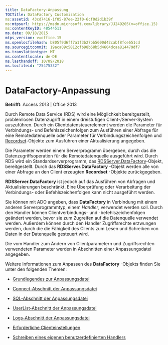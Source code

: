```yaml
---
title: DataFactory-Anpassung
TOCTitle: DataFactory Customization
ms:assetid: 43cd7416-1f05-87ee-22f0-6cf0d2d1b39f
ms:mtpsurl: https://msdn.microsoft.com/library/JJ249205(v=office.15)
ms:contentKeyID: 48544511
ms.date: 09/18/2015
mtps_version: v=office.15
ms.openlocfilehash: b805f9d6ff7a1f3b27bb5600d42cabf8fce651cd
ms.sourcegitcommit: 19aca09c5812cfb98b68b5d4604dcaa814479df7
ms.translationtype: MT
ms.contentlocale: de-DE
ms.lasthandoff: 10/09/2018
ms.locfileid: "25475332"
---
```

# <a name="datafactory-customization"></a>DataFactory-Anpassung


**Betrifft**: Access 2013 | Office 2013

Durch Remote Data Service (RDS) wird eine Möglichkeit bereitgestellt, problemlosen Datenzugriff in einem dreistufigen Client-/Server-System auszuführen. Durch ein Clientdatensteuerelement werden die Parameter für Verbindungs- und Befehlszeichenfolgen zum Ausführen einer Abfrage für eine Remotedatenquelle oder Parameter für Verbindungszeichenfolgen und [Recordset](recordset-object-ado.md)-Objekte zum Ausführen einer Aktualisierung angegeben.

Die Parameter werden einem Serverprogramm übergeben, durch das die Datenzugriffsoperation für die Remotedatenquelle ausgeführt wird. Durch RDS wird ein Standardserverprogramm, das [RDSServer.DataFactory](datafactory-object-rdsserver.md)-Objekt, bereitgestellt. Durch das **RDSServer.DataFactory** -Objekt werden alle von einer Abfrage an den Client erzeugten **Recordset** -Objekte zurückgegeben.

**RDSServer.DataFactory** ist jedoch auf das Ausführen von Abfragen und Aktualisierungen beschränkt. Eine Überprüfung oder Verarbeitung der Verbindungs- oder Befehlszeichenfolgen kann nicht ausgeführt werden.

Sie können mit ADO angeben, dass **DataFactory** in Verbindung mit einem anderen Serverprogrammtyp, einem *Handler*, verwendet werden soll. Durch den Handler können Clientverbindungs- und -befehlszeichenfolgen geändert werden, bevor sie zum Zugreifen auf die Datenquelle verwendet werden. Außerdem können durch den Handler Zugriffsrechte erzwungen werden, durch die die Fähigkeit des Clients zum Lesen und Schreiben von Daten in der Datenquelle gesteuert wird.

Die vom Handler zum Ändern von Clientparametern und Zugriffsrechten verwendeten Parameter werden in Abschnitten einer Anpassungsdatei angegeben.

Weitere Informationen zum Anpassen des **DataFactory** -Objekts finden Sie unter den folgenden Themen:

  - [Grundlegendes zur Anpassungsdatei](understanding-the-customization-file.md)

  - [Connect-Abschnitt der Anpassungsdatei](customization-file-connect-section.md)

  - [SQL-Abschnitt der Anpassungsdatei](customization-file-sql-section.md)

  - [UserList-Abschnitt der Anpassungsdatei](customization-file-userlist-section.md)

  - [Logs-Abschnitt der Anpassungsdatei](customization-file-logs-section.md)

  - [Erforderliche Clienteinstellungen](https://msdn.microsoft.com/library/ff836356\(v=office.15\))

  - [Schreiben eines eigenen benutzerdefinierten Handlers](https://msdn.microsoft.com/library/jj249402\(v=office.15\))

